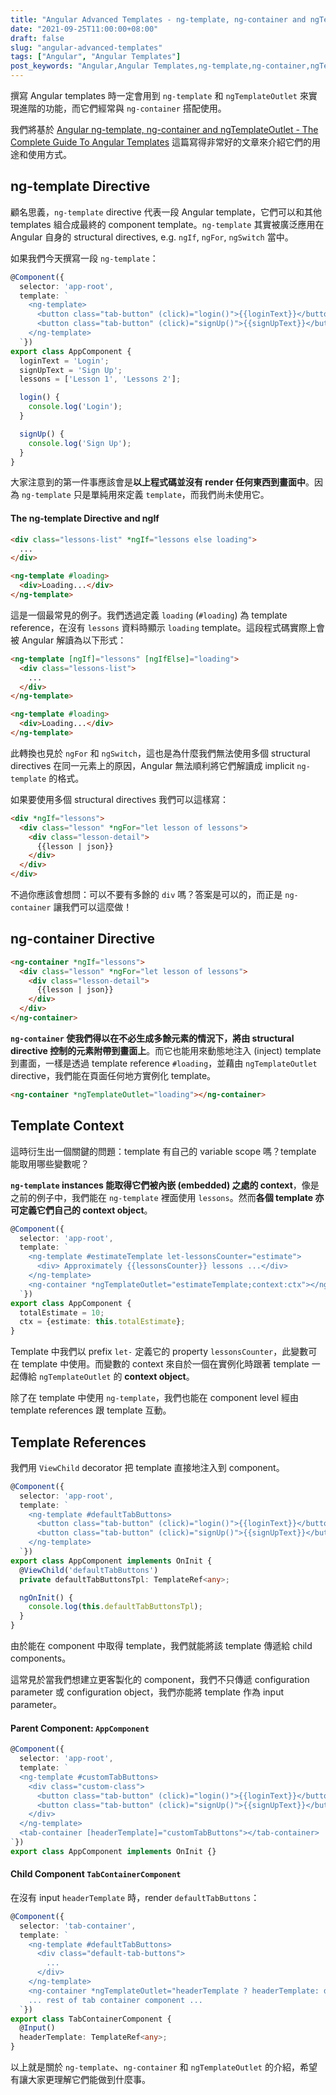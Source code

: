 ```yaml
---
title: "Angular Advanced Templates - ng-template, ng-container and ngTemplateOutlet"
date: "2021-09-25T11:00:00+08:00"
draft: false
slug: "angular-advanced-templates"
tags: ["Angular", "Angular Templates"]
post_keywords: "Angular,Angular Templates,ng-template,ng-container,ngTemplateOutlet"
---
```


撰寫 Angular templates 時一定會用到 `ng-template` 和 `ngTemplateOutlet` 來實現進階的功能，而它們經常與 `ng-container` 搭配使用。

我們將基於 [Angular ng-template, ng-container and ngTemplateOutlet - The Complete Guide To Angular Templates](https://blog.angular-university.io/angular-ng-template-ng-container-ngtemplateoutlet/) 這篇寫得非常好的文章來介紹它們的用途和使用方式。

<!--more-->

## ng-template Directive

顧名思義，`ng-template` directive 代表一段 Angular template，它們可以和其他 templates 組合成最終的 component template。`ng-template` 其實被廣泛應用在 Angular 自身的 structural directives, e.g. `ngIf`, `ngFor`, `ngSwitch` 當中。

如果我們今天撰寫一段 `ng-template`：

```typescript
@Component({
  selector: 'app-root',
  template: `      
    <ng-template>
      <button class="tab-button" (click)="login()">{{loginText}}</button>
      <button class="tab-button" (click)="signUp()">{{signUpText}}</button>
    </ng-template>
  `})
export class AppComponent {
  loginText = 'Login';
  signUpText = 'Sign Up';
  lessons = ['Lesson 1', 'Lessons 2'];

  login() {
    console.log('Login');
  }

  signUp() {
    console.log('Sign Up');
  }
}
```

大家注意到的第一件事應該會是**以上程式碼並沒有 render 任何東西到畫面中**。因為 `ng-template` 只是單純用來定義 `template`，而我們尚未使用它。

#### The ng-template Directive and ngIf

```html
<div class="lessons-list" *ngIf="lessons else loading">
  ... 
</div>

<ng-template #loading>
  <div>Loading...</div>
</ng-template>
```

這是一個最常見的例子。我們透過定義 `loading` (`#loading`) 為 template reference，在沒有 `lessons` 資料時顯示 `loading` template。這段程式碼實際上會被 Angular 解讀為以下形式：

```html
<ng-template [ngIf]="lessons" [ngIfElse]="loading">
  <div class="lessons-list">
    ... 
  </div>
</ng-template>

<ng-template #loading>
  <div>Loading...</div>
</ng-template>
```

此轉換也見於 `ngFor` 和 `ngSwitch`，這也是為什麼我們無法使用多個 structural directives 在同一元素上的原因，Angular 無法順利將它們解讀成 implicit `ng-template` 的格式。

如果要使用多個 structural directives 我們可以這樣寫：

```html
<div *ngIf="lessons">
  <div class="lesson" *ngFor="let lesson of lessons">
    <div class="lesson-detail">
      {{lesson | json}}
    </div>
  </div>
</div>
```

不過你應該會想問：可以不要有多餘的 `div` 嗎？答案是可以的，而正是 `ng-container` 讓我們可以這麼做！

## ng-container Directive

```html
<ng-container *ngIf="lessons">
  <div class="lesson" *ngFor="let lesson of lessons">
    <div class="lesson-detail">
      {{lesson | json}}
    </div>
  </div>
</ng-container>
```

**`ng-container` 使我們得以在不必生成多餘元素的情況下，將由 structural directive 控制的元素附帶到畫面上**。而它也能用來動態地注入 (inject) template 到畫面，一樣是透過 template reference `#loading`，並藉由 `ngTemplateOutlet` directive，我們能在頁面任何地方實例化 template。

```html
<ng-container *ngTemplateOutlet="loading"></ng-container>
```

## Template Context

這時衍生出一個關鍵的問題：template 有自己的 variable scope 嗎？template 能取用哪些變數呢？

**`ng-template` instances 能取得它們被內嵌 (embedded) 之處的 context**，像是之前的例子中，我們能在 `ng-template` 裡面使用 `lessons`。然而**各個 template 亦可定義它們自己的 context object**。

```typescript
@Component({
  selector: 'app-root',
  template: `      
    <ng-template #estimateTemplate let-lessonsCounter="estimate">
      <div> Approximately {{lessonsCounter}} lessons ...</div>
    </ng-template>
    <ng-container *ngTemplateOutlet="estimateTemplate;context:ctx"></ng-container>
  `})
export class AppComponent {
  totalEstimate = 10;
  ctx = {estimate: this.totalEstimate};
}
```

Template 中我們以 prefix `let-` 定義它的 property `lessonsCounter`，此變數可在 template 中使用。而變數的 context 來自於一個在實例化時跟著 template 一起傳給 `ngTemplateOutlet` 的 **context object**。

除了在 template 中使用 `ng-template`，我們也能在 component level 經由 template references 跟 template 互動。

## Template References

我們用 `ViewChild` decorator 把 template 直接地注入到 component。

```typescript
@Component({
  selector: 'app-root',
  template: `      
    <ng-template #defaultTabButtons>
      <button class="tab-button" (click)="login()">{{loginText}}</button>
      <button class="tab-button" (click)="signUp()">{{signUpText}}</button>
    </ng-template>
  `})
export class AppComponent implements OnInit {
  @ViewChild('defaultTabButtons')
  private defaultTabButtonsTpl: TemplateRef<any>;

  ngOnInit() {
    console.log(this.defaultTabButtonsTpl);
  }
}
```

由於能在 component 中取得 template，我們就能將該 template 傳遞給 child components。

這常見於當我們想建立更客製化的 component，我們不只傳遞 configuration parameter 或 configuration object，我們亦能將 template 作為 input parameter。

#### Parent Component: `AppComponent`

```typescript
@Component({
  selector: 'app-root',
  template: `      
  <ng-template #customTabButtons>
    <div class="custom-class">
      <button class="tab-button" (click)="login()">{{loginText}}</button>
      <button class="tab-button" (click)="signUp()">{{signUpText}}</button>
    </div>
  </ng-template>
  <tab-container [headerTemplate]="customTabButtons"></tab-container>      
`})
export class AppComponent implements OnInit {}
```

#### Child Component `TabContainerComponent`

在沒有 input `headerTemplate` 時，render `defaultTabButtons`：

```typescript
@Component({
  selector: 'tab-container',
  template: `   
    <ng-template #defaultTabButtons>
      <div class="default-tab-buttons">
        ...
      </div>
    </ng-template>
    <ng-container *ngTemplateOutlet="headerTemplate ? headerTemplate: defaultTabButtons"></ng-container>
    ... rest of tab container component ...
  `})
export class TabContainerComponent {
  @Input()
  headerTemplate: TemplateRef<any>;
}
```

以上就是關於 `ng-template`、`ng-container` 和 `ngTemplateOutlet` 的介紹，希望有讓大家更理解它們能做到什麼事。

